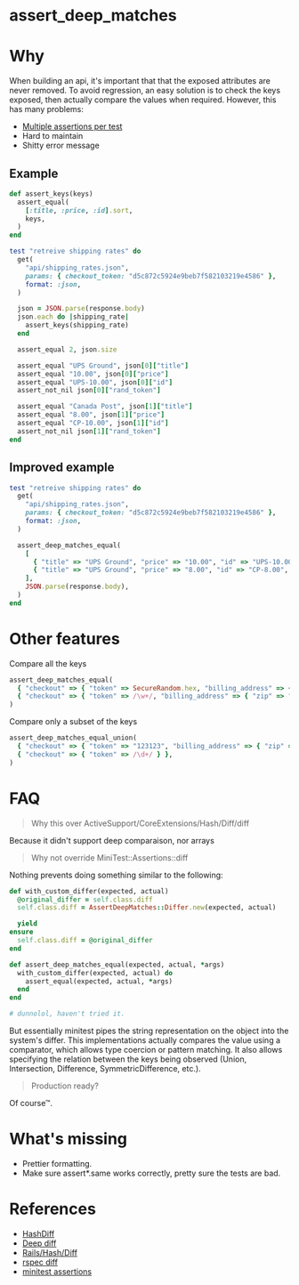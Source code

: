 # assert_deep_matches

# Why

When building an api, it's important that that the exposed attributes are never removed. To avoid
regression, an easy solution is to check the keys exposed, then actually compare the values when required. However, this has many problems:
- [Multiple assertions per test](http://programmers.stackexchange.com/questions/7823/is-it-ok-to-have-multiple-asserts-in-a-single-unit-test)
- Hard to maintain
- Shitty error message

## Example

```rb
def assert_keys(keys)
  assert_equal(
    [:title, :price, :id].sort,
    keys,
  )
end

test "retreive shipping rates" do
  get(
    "api/shipping_rates.json",
    params: { checkout_token: "d5c872c5924e9beb7f582103219e4586" },
    format: :json,
  )

  json = JSON.parse(response.body)
  json.each do |shipping_rate|
    assert_keys(shipping_rate)
  end

  assert_equal 2, json.size

  assert_equal "UPS Ground", json[0]["title"]
  assert_equal "10.00", json[0]["price"]
  assert_equal "UPS-10.00", json[0]["id"]
  assert_not_nil json[0]["rand_token"]

  assert_equal "Canada Post", json[1]["title"]
  assert_equal "8.00", json[1]["price"]
  assert_equal "CP-10.00", json[1]["id"]
  assert_not_nil json[1]["rand_token"]
end
```

## Improved example

```rb
test "retreive shipping rates" do
  get(
    "api/shipping_rates.json",
    params: { checkout_token: "d5c872c5924e9beb7f582103219e4586" },
    format: :json,
  )

  assert_deep_matches_equal(
    [
      { "title" => "UPS Ground", "price" => "10.00", "id" => "UPS-10.00", "rand_token" => /\w+/ },
      { "title" => "UPS Ground", "price" => "8.00", "id" => "CP-8.00", "rand_token" => /\w+/ },
    ],
    JSON.parse(response.body),
  )
end
```

# Other features

Compare all the keys

```rb
assert_deep_matches_equal(
  { "checkout" => { "token" => SecureRandom.hex, "billing_address" => { "zip" => "90210" } } },
  { "checkout" => { "token" => /\w+/, "billing_address" => { "zip" => "90210" } } },
)
```

Compare only a subset of the keys

```rb
assert_deep_matches_equal_union(
  { "checkout" => { "token" => "123123", "billing_address" => { "zip" => "90210" } } },
  { "checkout" => { "token" => /\d+/ } },
)
```

# FAQ

> Why this over ActiveSupport/CoreExtensions/Hash/Diff/diff

Because it didn't support deep comparaison, nor arrays

> Why not override MiniTest::Assertions::diff

Nothing prevents doing something similar to the following:

```rb
def with_custom_differ(expected, actual)
  @original_differ = self.class.diff
  self.class.diff = AssertDeepMatches::Differ.new(expected, actual)

  yield
ensure
  self.class.diff = @original_differ
end

def assert_deep_matches_equal(expected, actual, *args)
  with_custom_differ(expected, actual) do
    assert_equal(expected, actual, *args)
  end
end

# dunnolol, haven't tried it.
```

But essentially minitest pipes the string representation on the object into the
system's differ. This implementations actually compares the value using a comparator,
which allows type coercion or pattern matching. It also allows specifying the relation between
the keys being observed (Union, Intersection, Difference, SymmetricDifference, etc.).

> Production ready?

Of course™.

# What's missing

- Prettier formatting.
- Make sure assert*.same works correctly, pretty sure the tests are bad.

# References

- [HashDiff](https://github.com/liufengyun/hashdiff)
- [Deep diff](https://gist.github.com/henrik/146844)
- [Rails/Hash/Diff](http://apidock.com/rails/Hash/diff)
- [rspec diff](https://relishapp.com/rspec/rspec-expectations/docs/diffing)
- [minitest assertions](http://ruby-doc.org/stdlib-2.0.0/libdoc/minitest/rdoc/MiniTest/Assertions.html#method-i-diff)
